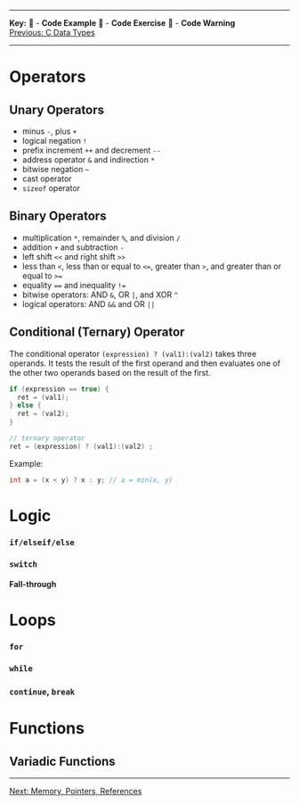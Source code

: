 
---
**Key:** 
:large_orange_diamond: - **Code Example** 
:large_blue_diamond: - **Code Exercise** 
:red_circle: - **Code Warning**  
[Previous: C Data Types](https://github.com/ackirby88/CS107/blob/master/C-Basics/C-3-CDataTypes.md)

---
# Operators
## Unary Operators
- minus `-`, plus `+`
- logical negation `!`
- prefix increment `++` and decrement `--`
- address operator `&` and indirection `*`
- bitwise negation `~`
- cast operator
- `sizeof` operator

## Binary Operators
- multiplication `*`, remainder `%`, and division `/`
- addition `+` and subtraction `-`
- left shift `<<` and right shift `>>`
- less than `<`, less than or equal to `<=`, greater than `>`, and greater than or equal to `>=`
- equality `==` and inequality `!=`
- bitwise operators: AND `&`, OR `|`, and XOR `^`
- logical operators: AND `&&` and OR `||`

## Conditional (Ternary) Operator
The conditional operator `(expression) ? (val1):(val2)` takes three operands. It tests the result of the first operand and then evaluates one of the other two operands based on the result of the first.
```C
if (expression == true) {
  ret = (val1);
} else {
  ret = (val2);
}

// ternary operator
ret = (expression) ? (val1):(val2) ;
```

Example:
```C
int a = (x < y) ? x : y; // a = min(x, y)
```

# Logic
### `if/elseif/else`
### `switch`
#### Fall-through

# Loops
### `for`

### `while`

### `continue`, `break`

# Functions
## Variadic Functions

---
[Next: Memory, Pointers, References](https://github.com/ackirby88/CS107/blob/master/C-Basics/C-5-Memory.md)
